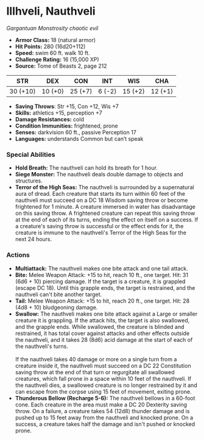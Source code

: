 # Illhveli, Nauthveli

*Gargantuan* *Monstrosity* *chaotic evil*

- **Armor Class:** 18 (natural armor)
- **Hit Points:** 280 (16d20+112)
- **Speed:** swim 60 ft. walk 10 ft.
- **Challenge Rating:** 16 (15,000 XP)
- **Source:** Tome of Beasts 2, page 212

| STR | DEX | CON | INT | WIS | CHA |
| --- | --- | --- | --- | --- | --- |
| 30 (+10) | 10 (+0) | 25 (+7) | 6 (-2) | 15 (+2) | 12 (+1) |

- **Saving Throws**: Str +15, Con +12, Wis +7
- **Skills:** athletics +15, perception +7
- **Damage Resistances:** cold
- **Condition Immunities:** frightened, prone
- **Senses:** darkvision 60 ft., passive Perception 17
- **Languages:** understands Common but can’t speak

### Special Abilities

- **Hold Breath:** The nauthveli can hold its breath for 1 hour.
- **Siege Monster:** The nauthveli deals double damage to objects and structures.
- **Terror of the High Seas:** The nauthveli is surrounded by a supernatural aura of dread. Each creature that starts its turn within 60 feet of the nauthveli must succeed on a DC 18 Wisdom saving throw or become frightened for 1 minute. A creature immersed in water has disadvantage on this saving throw. A frightened creature can repeat this saving throw at the end of each of its turns, ending the effect on itself on a success. If a creature's saving throw is successful or the effect ends for it, the creature is immune to the nauthveli's Terror of the High Seas for the next 24 hours.

### Actions

- **Multiattack:** The nauthveli makes one bite attack and one tail attack.
- **Bite:** Melee Weapon Attack: +15 to hit, reach 10 ft., one target. Hit: 31 (6d6 + 10) piercing damage. If the target is a creature, it is grappled (escape DC 18). Until this grapple ends, the target is restrained, and the nauthveli can't bite another target.
- **Tail:** Melee Weapon Attack: +15 to hit, reach 20 ft., one target. Hit: 28 (4d8 + 10) bludgeoning damage.
- **Swallow:** The nauthveli makes one bite attack against a Large or smaller creature it is grappling. If the attack hits, the target is also swallowed, and the grapple ends. While swallowed, the creature is blinded and restrained, it has total cover against attacks and other effects outside the nauthveli, and it takes 28 (8d6) acid damage at the start of each of the nauthveli's turns.<br><br>If the nauthveli takes 40 damage or more on a single turn from a creature inside it, the nauthveli must succeed on a DC 22 Constitution saving throw at the end of that turn or regurgitate all swallowed creatures, which fall prone in a space within 10 feet of the nauthveli. If the nauthveli dies, a swallowed creature is no longer restrained by it and can escape from the corpse using 15 feet of movement, exiting prone.
- **Thunderous Bellow (Recharge 5-6):** The nauthveli bellows in a 60-foot cone. Each creature in the area must make a DC 20 Dexterity saving throw. On a failure, a creature takes 54 (12d8) thunder damage and is pushed up to 15 feet away from the nauthveli and knocked prone. On a success, a creature takes half the damage and isn't pushed or knocked prone.


